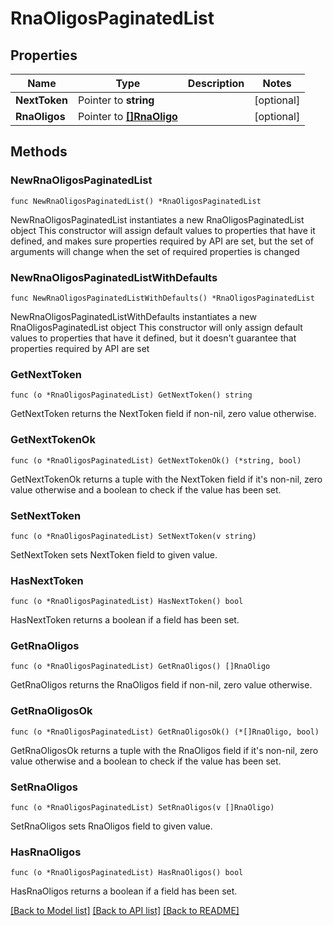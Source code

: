 # RnaOligosPaginatedList

## Properties

Name | Type | Description | Notes
------------ | ------------- | ------------- | -------------
**NextToken** | Pointer to **string** |  | [optional] 
**RnaOligos** | Pointer to [**[]RnaOligo**](RnaOligo.md) |  | [optional] 

## Methods

### NewRnaOligosPaginatedList

`func NewRnaOligosPaginatedList() *RnaOligosPaginatedList`

NewRnaOligosPaginatedList instantiates a new RnaOligosPaginatedList object
This constructor will assign default values to properties that have it defined,
and makes sure properties required by API are set, but the set of arguments
will change when the set of required properties is changed

### NewRnaOligosPaginatedListWithDefaults

`func NewRnaOligosPaginatedListWithDefaults() *RnaOligosPaginatedList`

NewRnaOligosPaginatedListWithDefaults instantiates a new RnaOligosPaginatedList object
This constructor will only assign default values to properties that have it defined,
but it doesn't guarantee that properties required by API are set

### GetNextToken

`func (o *RnaOligosPaginatedList) GetNextToken() string`

GetNextToken returns the NextToken field if non-nil, zero value otherwise.

### GetNextTokenOk

`func (o *RnaOligosPaginatedList) GetNextTokenOk() (*string, bool)`

GetNextTokenOk returns a tuple with the NextToken field if it's non-nil, zero value otherwise
and a boolean to check if the value has been set.

### SetNextToken

`func (o *RnaOligosPaginatedList) SetNextToken(v string)`

SetNextToken sets NextToken field to given value.

### HasNextToken

`func (o *RnaOligosPaginatedList) HasNextToken() bool`

HasNextToken returns a boolean if a field has been set.

### GetRnaOligos

`func (o *RnaOligosPaginatedList) GetRnaOligos() []RnaOligo`

GetRnaOligos returns the RnaOligos field if non-nil, zero value otherwise.

### GetRnaOligosOk

`func (o *RnaOligosPaginatedList) GetRnaOligosOk() (*[]RnaOligo, bool)`

GetRnaOligosOk returns a tuple with the RnaOligos field if it's non-nil, zero value otherwise
and a boolean to check if the value has been set.

### SetRnaOligos

`func (o *RnaOligosPaginatedList) SetRnaOligos(v []RnaOligo)`

SetRnaOligos sets RnaOligos field to given value.

### HasRnaOligos

`func (o *RnaOligosPaginatedList) HasRnaOligos() bool`

HasRnaOligos returns a boolean if a field has been set.


[[Back to Model list]](../README.md#documentation-for-models) [[Back to API list]](../README.md#documentation-for-api-endpoints) [[Back to README]](../README.md)


